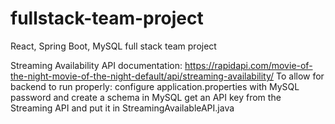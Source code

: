 # fullstack-team-project
 React, Spring Boot, MySQL full stack team project

Streaming Availability API documentation: https://rapidapi.com/movie-of-the-night-movie-of-the-night-default/api/streaming-availability/
To allow for backend to run properly:
configure application.properties with MySQL password and create a schema in MySQL
get an API key from the Streaming API and put it in StreamingAvailableAPI.java